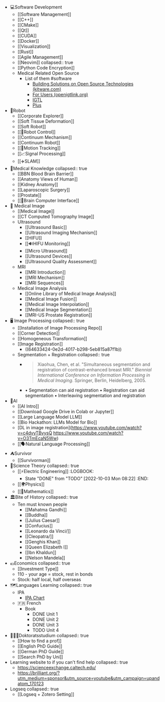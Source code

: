 - 💻️Software Development
	- [[Software Management]]
	- [[C++]]
	- [[CMake]]
	- [[Qt]]
	- [[CUDA]]
	- [[Docker]]
	- [[Visualization]]
	- [[Rust]]
	- [[Agile Management]]
	- [[Neovim]]
	  collapsed:: true
	- [[Python Code Encryption]]
	- Medical Related Open Source
		- List of them #software
			- [Building Solutions on Open Source Technologies (kitware.com)](https://www.kitware.com/open-source/)
			- [For Users (openigtlink.org)](http://openigtlink.org/users/)
			- [IGTL](http://openigtlink.org/users/)
			- [Plus](https://plustoolkit.github.io/)
- 🤖Robot
	- [[Corporate Explorer]]
	- [[Soft Tissue Deformation]]
	- [[Soft Robot]]
	- [[🤖Robot Control]]
	- [[Continuum Mechanism]]
	- [[Continuum Robot]]
	- [[🏃Motion Tracking]]
	- [[📈Signal Processing]]
	- [[✈️SLAM]]
- 🏥Medical Knowledge
  collapsed:: true
	- [[BBN Blood Brain Barrier]]
	- [[Anatomy Views of Human]]
	- [[Kidney Anatomy]]
	- [[Laparoscopic Surgery]]
	- [[Prostate]]
	- [[🧠Brain Computer Interface]]
- 🩻 Medical Image
	- [[Medical Image]]
	- [[CT  Computed Tomography Image]]
	- Ultrasound
		- [[Ultrasound Basic]]
		- [[Ultrasound Imaging Mechanism]]
		- [[HIFU]]
		- [[🔊HIFU Monitoring]]
		- [[Micro Ultrasound]]
		- [[Ultrasound Devices]]
		- [[Ultrasound Quality Assessment]]
	- MRI
		- [[MRI Introduction]]
		- [[MRI Mechanism]]
		- [[MRI Sequences]]
	- Medical Image Analysis
		- [[Online Library of Medical Image Analysis]]
		- [[Medical Image Fusion]]
		- [[Medical Image Interpolation]]
		- [[Medical Image Segmentation]]
		- [[MRI-US Prostate Registration]]
- 🖥️ Image Processing
  collapsed:: true
	- [[Installation of Image Processing Repo]]
	- [[Corner Detection]]
	- [[Homogeneous Transformation]]
	- [[Image Registration]]
		- ((64633424-0e2d-4017-b298-5eb815a87f1b))
	- Segmentation + Registration
	  collapsed:: true
		- > Xiaohua, Chen, et al. "Simultaneous segmentation and registration of contrast-enhanced breast MRI." _Biennial International Conference on Information Processing in Medical Imaging_. Springer, Berlin, Heidelberg, 2005.
		- • Segmentation can aid registration
		  • Registration can aid segmentation
		  • Interleaving segmentation and registration
- 🧠AI
	- [[AI Intro]]
	- [[Download Google Drive in Colab or Jupyter]]
	- [[Large Language Model LLM]]
	- [[Bio Hackathon: LLMs Model for Bio]]
	- [DL in image registration](https://www.youtube.com/watch?v=c4dvyTBvysQ https://www.youtube.com/watch?v=O3TmEcaN5Ww)
	- [[🗣️Natural Language Processing]]
- ⛺️Survivor
	- [[Survivorman]]
- 🥼Science Theory
  collapsed:: true
	- [[⚡️Electric Engineering]]
	  :LOGBOOK:
	  * State "DONE" from "TODO" [2022-10-03 Mon 08:22]
	  :END:
	- [[🌍️Physics]]
	- [[🔢Mathematics]]
- 🏛️Bite of History
  collapsed:: true
	- Ten must known people
		- [[Mahatma Gandhi]]
		- [[Buddha]]
		- [[Julius Caesar]]
		- [[Confucius]]
		- [[Leonardo da Vinci/]]
		- [[Cleopatra/]]
		- [[Genghis Khan]]
		- [[Queen Elizabeth I]]
		- [[Ibn Khaldun]]
		- [[Nelson Mandela]]
- 💶Economics
  collapsed:: true
	- [[Investment Type]]
	- 110 - your age = stock, rest in bonds
	- Stock: half local, half overseas
- 🗺️Languages Learning
  collapsed:: true
	- IPA
		- [IPA Chart](https://www.ipachart.com/)
	- 🇫🇷 French
		- Book
			- DONE Unit 1
			- DONE Unit 2
			- DONE Unit 3
			- TODO Unit 4
- 👩🏻‍⚕️Doktoratsstudium
  collapsed:: true
	- [[How to find a prof]]
	- [[English PhD Guide]]
	- [[German PhD Guide]]
	- [[Search PhD by Uni]]
- Learning website to if you can't find help
  collapsed:: true
	- https://scienceexchange.caltech.edu/
	- https://brilliant.org/?utm_medium=sponsor&utm_source=youtube&utm_campaign=upandatom_170123
- Logseq
  collapsed:: true
	- [[Logseq + Zotero Setting]]